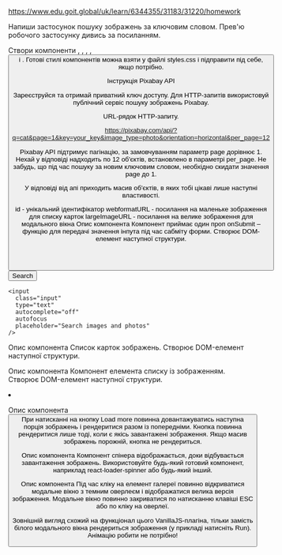 https://www.edu.goit.global/uk/learn/6344355/31183/31220/homework

Напиши застосунок пошуку зображень за ключовим словом. Прев'ю робочого
застосунку дивись за посиланням.

Створи компоненти <Searchbar>, <ImageGallery>, <ImageGalleryItem>, <Loader>,
<Button> і <Modal>. Готові стилі компонентів можна взяти у файлі styles.css і
підправити під себе, якщо потрібно.

Інструкція Pixabay API

Зареєструйся та отримай приватний ключ доступу. Для HTTP-запитів використовуй
публічний сервіс пошуку зображень Pixabay.

URL-рядок HTTP-запиту.

https://pixabay.com/api/?q=cat&page=1&key=your_key&image_type=photo&orientation=horizontal&per_page=12

Pixabay API підтримує пагінацію, за замовчуванням параметр page дорівнює 1.
Нехай у відповіді надходить по 12 об'єктів, встановлено в параметрі per_page. Не
забудь, що під час пошуку за новим ключовим словом, необхідно скидати значення
page до 1.

У відповіді від апі приходить масив об'єктів, в яких тобі цікаві лише наступні
властивості.

id - унікальний ідентифікатор webformatURL - посилання на маленьке зображення
для списку карток largeImageURL - посилання на велике зображення для модального
вікна Опис компонента <Searchbar> Компонент приймає один проп onSubmit – функцію
для передачі значення інпута під час сабміту форми. Створює DOM-елемент
наступної структури.

<header class="searchbar">
  <form class="form">
    <button type="submit" class="button">
      <span class="button-label">Search</span>
    </button>

    <input
      class="input"
      type="text"
      autocomplete="off"
      autofocus
      placeholder="Search images and photos"
    />

  </form>
</header>

Опис компонента <ImageGallery> Список карток зображень. Створює DOM-елемент
наступної структури.

<ul class="gallery">
  <!-- Набір <li> із зображеннями -->
</ul>

Опис компонента <ImageGalleryItem> Компонент елемента списку із зображенням.
Створює DOM-елемент наступної структури.

<li class="gallery-item">
  <img src="" alt="" />
</li>

Опис компонента <Button> При натисканні на кнопку Load more повинна
довантажуватись наступна порція зображень і рендеритися разом із попередніми.
Кнопка повинна рендеритися лише тоді, коли є якісь завантажені зображення. Якщо
масив зображень порожній, кнопка не рендериться.

Опис компонента <Loader> Компонент спінера відображається, доки відбувається
завантаження зображень. Використовуйте будь-який готовий компонент, наприклад
react-loader-spinner або будь-який інший.

Опис компонента <Modal> Під час кліку на елемент галереї повинно відкриватися
модальне вікно з темним оверлеєм і відображатися велика версія зображення.
Модальне вікно повинно закриватися по натисканню клавіші ESC або по кліку на
оверлеї.

Зовнішній вигляд схожий на функціонал цього VanillaJS-плагіна, тільки замість
білого модального вікна рендериться зображення (у прикладі натисніть Run).
Анімацію робити не потрібно!

<div class="overlay">
  <div class="modal">
    <img src="" alt="" />
  </div>
</div>
